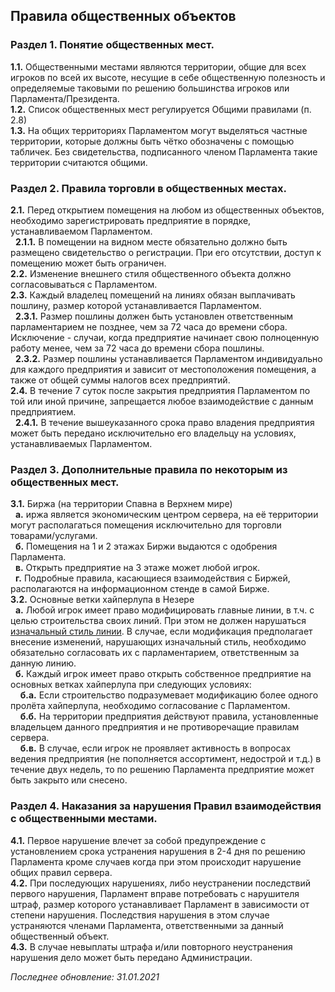 ## Правила общественных объектов
### Раздел 1. Понятие общественных мест.
**1.1.** Общественными местами являются территории, общие для всех игроков по всей их высоте, несущие в себе общественную полезность и определяемые таковыми по решению большинства игроков или Парламента/Президента.  
**1.2.** Список общественных мест регулируется Общими правилами (п. 2.8)  
**1.3.** На общих территориях Парламентом могут выделяться частные территории, которые должны быть чётко обозначены с помощью табличек. Без свидетельства, подписанного членом Парламента такие территории считаются общими.  
  
### Раздел 2. Правила торговли в общественных местах.
**2.1.** Перед открытием помещения на любом из общественных объектов, необходимо зарегистрировать предприятие в порядке, устанавливаемом Парламентом.  
&nbsp; **2.1.1.** В помещении на видном месте обязательно должно быть размещено свидетельство о регистрации. При его отсутствии, доступ к помещению может быть ограничен.  
**2.2.** Изменение внешнего стиля общественного объекта должно согласовываться с Парламентом.  
**2.3.** Каждый владелец помещений на линиях обязан выплачивать пошлину, размер которой устанавливается Парламентом.  
&nbsp; **2.3.1.** Размер пошлины должен быть установлен ответственным парламентарием не позднее, чем за 72 часа до времени сбора. Исключение - случаи, когда предприятие начинает свою полноценную работу менее, чем за 72 часа до времени сбора пошлины.  
&nbsp; **2.3.2.** Размер пошлины устанавливается Парламентом индивидуально для каждого предприятия и зависит от местоположения помещения, а также от общей суммы налогов всех предприятий.  
**2.4.** В течение 7 суток после закрытия предприятия Парламентом по той или иной причине, запрещается любое взаимодействие с данным предприятием.  
&nbsp; **2.4.1.** В течение вышеуказанного срока право владения предприятия может быть передано исключительно его владельцу на условиях, устанавливаемых Парламентом.  
  
### Раздел 3. Дополнительные правила по некоторым из общественных мест.
**3.1.** Биржа (на территории Спавна в Верхнем мире)  
&nbsp; **а.** иржа является экономическим центром сервера, на её территории могут располагаться помещения исключительно для торговли товарами/услугами.  
&nbsp; **б.** Помещения на 1 и 2 этажах Биржи выдаются с одобрения Парламента.  
&nbsp; **в.** Открыть предприятие на 3 этаже может любой игрок.  
&nbsp; **г.** Подробные правила, касающиеся взаимодействия с Биржей, располагаются на информационном стенде в самой Бирже.  
**3.2.** Основные ветки хайперлупа в Незере  
&nbsp; **а.** Любой игрок имеет право модифицировать главные линии, в т.ч. с целью строительства своих линий. При этом не должен нарушаться [изначальный стиль линии](https://bortexel.ru/info.php?page=style-guide). В случае, если модификация предполагает внесение изменений, нарушающих изначальный стиль, необходимо обязательно согласовать их с парламентарием, ответственным за данную линию.  
&nbsp; **б.** Каждый игрок имеет право открыть собственное предприятие на основных ветках хайперлупа при следующих условиях:  
&nbsp; &nbsp; **б.а.** Если строительство подразумевает модификацию более одного пролёта хайперлупа, необходимо согласование с Парламентом.  
&nbsp; &nbsp; **б.б.** На территории предприятия действуют правила, установленные владельцем данного предприятия и не противоречащие правилам сервера.  
&nbsp; &nbsp; **б.в.** В случае, если игрок не проявляет активность в вопросах ведения предприятия (не пополняется ассортимент, недострой и т.д.) в течение двух недель, то по решению Парламента предприятие может быть закрыто или снесено.  
  
### Раздел 4. Наказания за нарушения Правил взаимодействия с общественными местами.
**4.1.** Первое нарушение влечет за собой предупреждение с установлением срока устранения нарушения в 2-4 дня по решению Парламента кроме случаев когда при этом происходит нарушение общих правил сервера.  
**4.2.** При последующих нарушениях, либо неустранении последствий первого нарушения, Парламент вправе потребовать с нарушителя штраф, размер которого устанавливает Парламент в зависимости от степени нарушения. Последствия нарушения в этом случае устраняются членами Парламента, ответственными за данный общественный объект.  
**4.3.** В случае невыплаты штрафа и/или повторного неустранения нарушения дело может быть передано Администрации.  
  
*Последнее обновление: 31.01.2021*